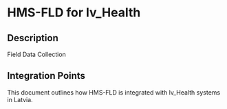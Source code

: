 # HMS-FLD for lv_Health

## Description

Field Data Collection

## Integration Points

This document outlines how HMS-FLD is integrated with lv_Health systems in Latvia.
